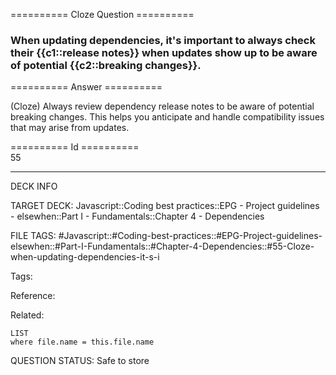 ========== Cloze Question ==========

###  When updating dependencies, it's important to always check their {{c1::release notes}} when updates show up to be aware of potential {{c2::breaking changes}}.  

========== Answer ==========  

(Cloze) Always review dependency release notes to be aware of potential breaking changes. This helps you anticipate and handle compatibility issues that may arise from updates.

========== Id ==========  
55

---

DECK INFO

TARGET DECK: Javascript::Coding best practices::EPG - Project guidelines - elsewhen::Part I - Fundamentals::Chapter 4 - Dependencies

FILE TAGS: #Javascript::#Coding-best-practices::#EPG-Project-guidelines-elsewhen::#Part-I-Fundamentals::#Chapter-4-Dependencies::#55-Cloze-when-updating-dependencies-it-s-i

Tags:

Reference:

Related:

```dataview
LIST
where file.name = this.file.name
```

QUESTION STATUS: Safe to store
